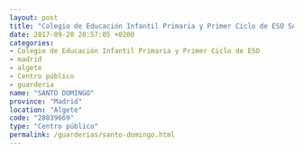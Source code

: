 ```yaml
---
layout: post
title: "Colegio de Educación Infantil Primaria y Primer Ciclo de ESO SANTO DOMINGO"
date: 2017-09-20 20:57:05 +0200
categories:
- Colegio de Educación Infantil Primaria y Primer Ciclo de ESO
- madrid
- algete
- Centro público
- guarderia
name: "SANTO DOMINGO"
province: "Madrid"
location: "Algete"
code: "28039669"
type: "Centro público"
permalink: /guarderias/santo-domingo.html
---
```

